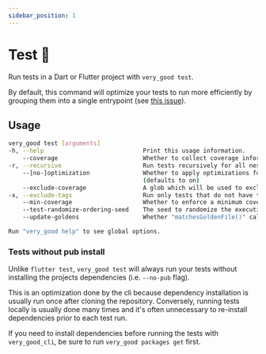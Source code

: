 ```yaml
---
sidebar_position: 1
---
```


# Test 🧪

Run tests in a Dart or Flutter project with `very_good test`.

By default, this command will optimize your tests to run more efficiently by grouping them into a single entrypoint (see [this issue][cov_issue]).

## Usage

```sh
very_good test [arguments]
-h, --help                            Print this usage information.
    --coverage                        Whether to collect coverage information.
-r, --recursive                       Run tests recursively for all nested packages.
    --[no-]optimization               Whether to apply optimizations for test performance.
                                      (defaults to on)
    --exclude-coverage                A glob which will be used to exclude files that match from the coverage.
-x, --exclude-tags                    Run only tests that do not have the specified tags.
    --min-coverage                    Whether to enforce a minimum coverage percentage.
    --test-randomize-ordering-seed    The seed to randomize the execution order of test cases within test files.
    --update-goldens                  Whether "matchesGoldenFile()" calls within your test methods should update the golden files.

Run "very_good help" to see global options.
```

### Tests without pub install

Unlike `flutter test`, `very_good test` will always run your tests without installing the projects dependencies (i.e. `--no-pub` flag).

This is an optimization done by the cli because dependency installation is usually run once after cloning the repository. Conversely, running tests locally is usually done many times and it's often unnecessary to re-install dependencies prior to each test run.

If you need to install dependencies before running the tests with `very_good_cli`, be sure to run `very_good packages get` first.

[cov_issue]: https://github.com/flutter/flutter/issues/90225
